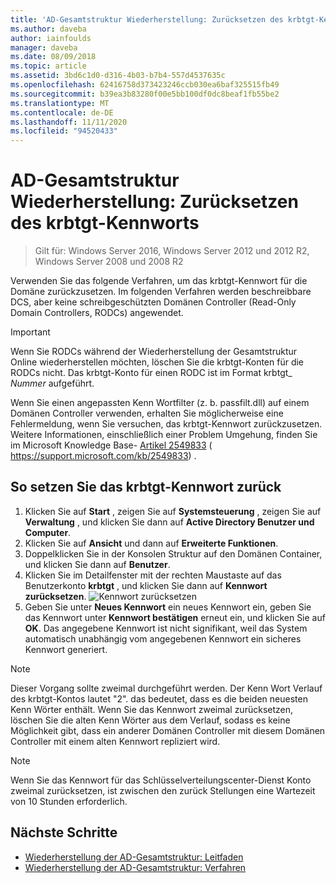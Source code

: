 ```yaml
---
title: 'AD-Gesamtstruktur Wiederherstellung: Zurücksetzen des krbtgt-Kennworts'
ms.author: daveba
author: iainfoulds
manager: daveba
ms.date: 08/09/2018
ms.topic: article
ms.assetid: 3bd6c1d0-d316-4b03-b7b4-557d4537635c
ms.openlocfilehash: 62416758d373423246ccb030ea6baf325515fb49
ms.sourcegitcommit: b39ea3b83280f00e5bb100df0dc8beaf1fb55be2
ms.translationtype: MT
ms.contentlocale: de-DE
ms.lasthandoff: 11/11/2020
ms.locfileid: "94520433"
---
```

# <a name="ad-forest-recovery---resetting-the-krbtgt-password"></a>AD-Gesamtstruktur Wiederherstellung: Zurücksetzen des krbtgt-Kennworts

>Gilt für: Windows Server 2016, Windows Server 2012 und 2012 R2, Windows Server 2008 und 2008 R2

Verwenden Sie das folgende Verfahren, um das krbtgt-Kennwort für die Domäne zurückzusetzen. Im folgenden Verfahren werden beschreibbare DCS, aber keine schreibgeschützten Domänen Controller (Read-Only Domain Controllers, RODCs) angewendet.

> [!IMPORTANT]
> Wenn Sie RODCs während der Wiederherstellung der Gesamtstruktur Online wiederherstellen möchten, löschen Sie die krbtgt-Konten für die RODCs nicht. Das krbtgt-Konto für einen RODC ist im Format krbtgt_ *Nummer* aufgeführt.
>
> Wenn Sie einen angepassten Kenn Wortfilter (z. b. passfilt.dll) auf einem Domänen Controller verwenden, erhalten Sie möglicherweise eine Fehlermeldung, wenn Sie versuchen, das krbtgt-Kennwort zurückzusetzen. Weitere Informationen, einschließlich einer Problem Umgehung, finden Sie im Microsoft Knowledge Base- [Artikel 2549833](https://support.microsoft.com/kb/2549833) ( https://support.microsoft.com/kb/2549833) .

## <a name="to-reset-the-krbtgt-password"></a>So setzen Sie das krbtgt-Kennwort zurück

1. Klicken Sie auf **Start** , zeigen Sie auf **Systemsteuerung** , zeigen Sie auf **Verwaltung** , und klicken Sie dann auf **Active Directory Benutzer und Computer**.
2. Klicken Sie auf **Ansicht** und dann auf **Erweiterte Funktionen**.
3. Doppelklicken Sie in der Konsolen Struktur auf den Domänen Container, und klicken Sie dann auf **Benutzer**.
4. Klicken Sie im Detailfenster mit der rechten Maustaste auf das Benutzerkonto **krbtgt** , und klicken Sie dann auf **Kennwort zurücksetzen**.
   ![Kennwort zurücksetzen](media/AD-Forest-Recovery-Resetting-the-krbtgt-password/resetpass1.png)
5. Geben Sie unter **Neues Kennwort** ein neues Kennwort ein, geben Sie das Kennwort unter **Kennwort bestätigen** erneut ein, und klicken Sie auf **OK**. Das angegebene Kennwort ist nicht signifikant, weil das System automatisch unabhängig vom angegebenen Kennwort ein sicheres Kennwort generiert.

> [!NOTE]
> Dieser Vorgang sollte zweimal durchgeführt werden. Der Kenn Wort Verlauf des krbtgt-Kontos lautet "2". das bedeutet, dass es die beiden neuesten Kenn Wörter enthält. Wenn Sie das Kennwort zweimal zurücksetzen, löschen Sie die alten Kenn Wörter aus dem Verlauf, sodass es keine Möglichkeit gibt, dass ein anderer Domänen Controller mit diesem Domänen Controller mit einem alten Kennwort repliziert wird.

> [!NOTE]
> Wenn Sie das Kennwort für das Schlüsselverteilungscenter-Dienst Konto zweimal zurücksetzen, ist zwischen den zurück Stellungen eine Wartezeit von 10 Stunden erforderlich.

## <a name="next-steps"></a>Nächste Schritte

- [Wiederherstellung der AD-Gesamtstruktur: Leitfaden](AD-Forest-Recovery-Guide.md)
- [Wiederherstellung der AD-Gesamtstruktur: Verfahren](AD-Forest-Recovery-Procedures.md)
